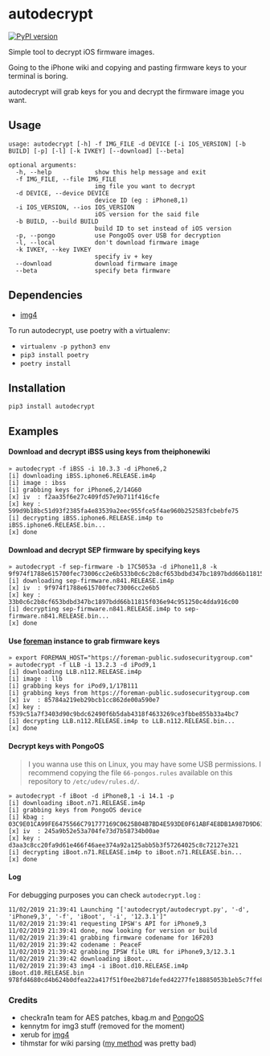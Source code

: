 # autodecrypt
[![PyPI version](https://badge.fury.io/py/autodecrypt.svg)](https://badge.fury.io/py/autodecrypt)

Simple tool to decrypt iOS firmware images.

Going to the iPhone wiki and copying and pasting firmware keys to your terminal is boring.

autodecrypt will grab keys for you and decrypt the firmware image you want.

## Usage
```
usage: autodecrypt [-h] -f IMG_FILE -d DEVICE [-i IOS_VERSION] [-b BUILD] [-p] [-l] [-k IVKEY] [--download] [--beta]

optional arguments:
  -h, --help            show this help message and exit
  -f IMG_FILE, --file IMG_FILE
                        img file you want to decrypt
  -d DEVICE, --device DEVICE
                        device ID (eg : iPhone8,1)
  -i IOS_VERSION, --ios IOS_VERSION
                        iOS version for the said file
  -b BUILD, --build BUILD
                        build ID to set instead of iOS version
  -p, --pongo           use PongoOS over USB for decryption
  -l, --local           don't download firmware image
  -k IVKEY, --key IVKEY
                        specify iv + key
  --download            download firmware image
  --beta                specify beta firmware
```

## Dependencies
- [img4](https://github.com/xerub/img4lib)

To run autodecrypt, use poetry with a virtualenv:
- `virtualenv -p python3 env`
- `pip3 install poetry`
- `poetry install`


## Installation
`pip3 install autodecrypt`


## Examples

#### Download and decrypt iBSS using keys from theiphonewiki
```
» autodecrypt -f iBSS -i 10.3.3 -d iPhone6,2
[i] downloading iBSS.iphone6.RELEASE.im4p
[i] image : ibss
[i] grabbing keys for iPhone6,2/14G60
[x] iv  : f2aa35f6e27c409fd57e9b711f416cfe
[x] key : 599d9b18bc51d93f2385fa4e83539a2eec955fce5f4ae960b252583fcbebfe75
[i] decrypting iBSS.iphone6.RELEASE.im4p to iBSS.iphone6.RELEASE.bin...
[x] done
```

#### Download and decrypt SEP firmware by specifying keys
```
» autodecrypt -f sep-firmware -b 17C5053a -d iPhone11,8 -k 9f974f1788e615700fec73006cc2e6b533b0c6c2b8cf653bdbd347bc1897bdd66b11815f036e94c951250c4dda916c00
[i] downloading sep-firmware.n841.RELEASE.im4p
[x] iv  : 9f974f1788e615700fec73006cc2e6b5
[x] key : 33b0c6c2b8cf653bdbd347bc1897bdd66b11815f036e94c951250c4dda916c00
[i] decrypting sep-firmware.n841.RELEASE.im4p to sep-firmware.n841.RELEASE.bin...
[x] done
```

#### Use [foreman](https://github.com/GuardianFirewall/foreman) instance to grab firmware keys
```
» export FOREMAN_HOST="https://foreman-public.sudosecuritygroup.com"
» autodecrypt -f LLB -i 13.2.3 -d iPod9,1
[i] downloading LLB.n112.RELEASE.im4p
[i] image : llb
[i] grabbing keys for iPod9,1/17B111
[i] grabbing keys from https://foreman-public.sudosecuritygroup.com
[x] iv  : 85784a219eb29bcb1cc862de00a590e7
[x] key : f539c51a7f3403d90c9bdc62490f6b5dab4318f4633269ce3fbbe855b33a4bc7
[i] decrypting LLB.n112.RELEASE.im4p to LLB.n112.RELEASE.bin...
[x] done
```

#### Decrypt keys with PongoOS
> I you wanna use this on Linux, you may have some USB permissions. I recommend copying the file `66-pongos.rules` available on this repository to `/etc/udev/rules.d/`.

```
» autodecrypt -f iBoot -d iPhone8,1 -i 14.1 -p
[i] downloading iBoot.n71.RELEASE.im4p
[i] grabbing keys from PongoOS device
[i] kbag : 03C9E01CA99FE6475566C791777169C0625B04B7BD4E593DE0F61ABF4E8DB1A987D9D6155C5A1F41D9113694658AC61C
[x] iv  : 245a9b52e53a704fe73d7b58734b00ae
[x] key : d3aa3c8cc20fa9d61e466f46aee374a92a125abb5b3f57264025c8c72127e321
[i] decrypting iBoot.n71.RELEASE.im4p to iBoot.n71.RELEASE.bin...
[x] done
```

#### Log

For debugging purposes you can check `autodecrypt.log` :
```
11/02/2019 21:39:41 Launching "['autodecrypt/autodecrypt.py', '-d', 'iPhone9,3', '-f', 'iBoot', '-i', '12.3.1']"
11/02/2019 21:39:41 requesting IPSW's API for iPhone9,3
11/02/2019 21:39:41 done, now looking for version or build
11/02/2019 21:39:41 grabbing firmware codename for 16F203
11/02/2019 21:39:42 codename : PeaceF
11/02/2019 21:39:42 grabbing IPSW file URL for iPhone9,3/12.3.1
11/02/2019 21:39:42 downloading iBoot...
11/02/2019 21:39:43 img4 -i iBoot.d10.RELEASE.im4p iBoot.d10.RELEASE.bin 978fd4680cd4b624b0dfea22a417f51f0ee2b871defed42277fe18885053b1eb5c7ffe82f38ab8cf7772c69a0db5d386
```


### Credits
- checkra1n team for AES patches, kbag.m and [PongoOS](https://github.com/checkra1n/pongoos)
- kennytm for img3 stuff (removed for the moment)
- xerub for [img4](https://github.com/xerub/img4lib)
- tihmstar for wiki parsing ([my method](https://github.com/matteyeux/ios-tools/blob/master/scrapkeys.py) was pretty bad)
